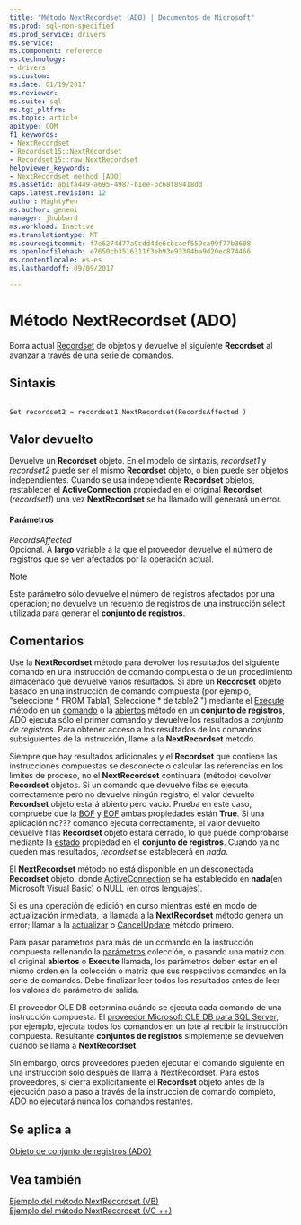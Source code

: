 ```yaml
---
title: "Método NextRecordset (ADO) | Documentos de Microsoft"
ms.prod: sql-non-specified
ms.prod_service: drivers
ms.service: 
ms.component: reference
ms.technology:
- drivers
ms.custom: 
ms.date: 01/19/2017
ms.reviewer: 
ms.suite: sql
ms.tgt_pltfrm: 
ms.topic: article
apitype: COM
f1_keywords:
- NextRecordset
- Recordset15::NextRecordset
- Recordset15::raw_NextRecordset
helpviewer_keywords:
- NextRecordset method [ADO]
ms.assetid: ab1fa449-a695-4987-b1ee-bc68f89418dd
caps.latest.revision: 12
author: MightyPen
ms.author: genemi
manager: jhubbard
ms.workload: Inactive
ms.translationtype: MT
ms.sourcegitcommit: f7e6274d77a9cdd4de6cbcaef559ca99f77b3608
ms.openlocfilehash: e7650cb3516311f3eb93e93304ba9d20ec874466
ms.contentlocale: es-es
ms.lasthandoff: 09/09/2017

---
```

# <a name="nextrecordset-method-ado"></a>Método NextRecordset (ADO)
Borra actual [Recordset](../../../ado/reference/ado-api/recordset-object-ado.md) de objetos y devuelve el siguiente **Recordset** al avanzar a través de una serie de comandos.  
  
## <a name="syntax"></a>Sintaxis  
  
```  
  
Set recordset2 = recordset1.NextRecordset(RecordsAffected )  
```  
  
## <a name="return-value"></a>Valor devuelto  
 Devuelve un **Recordset** objeto. En el modelo de sintaxis, *recordset1* y *recordset2* puede ser el mismo **Recordset** objeto, o bien puede ser objetos independientes. Cuando se usa independiente **Recordset** objetos, restablecer el **ActiveConnection** propiedad en el original **Recordset** (*recordset1*) una vez **NextRecordset** se ha llamado will generará un error.  
  
#### <a name="parameters"></a>Parámetros  
 *RecordsAffected*  
 Opcional. A **largo** variable a la que el proveedor devuelve el número de registros que se ven afectados por la operación actual.  
  
> [!NOTE]
>  Este parámetro sólo devuelve el número de registros afectados por una operación; no devuelve un recuento de registros de una instrucción select utilizada para generar el **conjunto de registros**.  
  
## <a name="remarks"></a>Comentarios  
 Use la **NextRecordset** método para devolver los resultados del siguiente comando en una instrucción de comando compuesta o de un procedimiento almacenado que devuelve varios resultados. Si abre un **Recordset** objeto basado en una instrucción de comando compuesta (por ejemplo, "seleccione \* FROM Tabla1; Seleccione \* de table2 ") mediante el [Execute](../../../ado/reference/ado-api/execute-method-ado-command.md) método en un [comando](../../../ado/reference/ado-api/command-object-ado.md) o la [abiertos](../../../ado/reference/ado-api/open-method-ado-recordset.md) método en un **conjunto de registros**, ADO ejecuta sólo el primer comando y devuelve los resultados a *conjunto de registros*. Para obtener acceso a los resultados de los comandos subsiguientes de la instrucción, llame a la **NextRecordset** método.  
  
 Siempre que hay resultados adicionales y el **Recordset** que contiene las instrucciones compuestas se desconecte o calcular las referencias en los límites de proceso, no el **NextRecordset** continuará (método) devolver **Recordset** objetos. Si un comando que devuelve filas se ejecuta correctamente pero no devuelve ningún registro, el valor devuelto **Recordset** objeto estará abierto pero vacío. Prueba en este caso, compruebe que la [BOF](../../../ado/reference/ado-api/bof-eof-properties-ado.md) y [EOF](../../../ado/reference/ado-api/bof-eof-properties-ado.md) ambas propiedades están **True**. Si una aplicación no??? comando ejecuta correctamente, el valor devuelto devuelve filas **Recordset** objeto estará cerrado, lo que puede comprobarse mediante la [estado](../../../ado/reference/ado-api/state-property-ado.md) propiedad en el **conjunto de registros**. Cuando ya no queden más resultados, *recordset* se establecerá en *nada*.  
  
 El **NextRecordset** método no está disponible en un desconectada **Recordset** objeto, donde [ActiveConnection](../../../ado/reference/ado-api/activeconnection-property-ado.md) se ha establecido en **nada**(en Microsoft Visual Basic) o NULL (en otros lenguajes).  
  
 Si es una operación de edición en curso mientras esté en modo de actualización inmediata, la llamada a la **NextRecordset** método genera un error; llamar a la [actualizar](../../../ado/reference/ado-api/update-method.md) o [CancelUpdate](../../../ado/reference/ado-api/cancelupdate-method-ado.md) método primero.  
  
 Para pasar parámetros para más de un comando en la instrucción compuesta rellenando la [parámetros](../../../ado/reference/ado-api/parameters-collection-ado.md) colección, o pasando una matriz con el original **abiertos** o **Execute** llamada, los parámetros deben estar en el mismo orden en la colección o matriz que sus respectivos comandos en la serie de comandos. Debe finalizar leer todos los resultados antes de leer los valores de parámetro de salida.  
  
 El proveedor OLE DB determina cuándo se ejecuta cada comando de una instrucción compuesta. El [proveedor Microsoft OLE DB para SQL Server](../../../ado/guide/appendixes/microsoft-ole-db-provider-for-sql-server.md), por ejemplo, ejecuta todos los comandos en un lote al recibir la instrucción compuesta. Resultante **conjuntos de registros** simplemente se devuelven cuando se llama a **NextRecordset**.  
  
 Sin embargo, otros proveedores pueden ejecutar el comando siguiente en una instrucción solo después de llama a NextRecordset. Para estos proveedores, si cierra explícitamente el **Recordset** objeto antes de la ejecución paso a paso a través de la instrucción de comando completo, ADO no ejecutará nunca los comandos restantes.  
  
## <a name="applies-to"></a>Se aplica a  
 [Objeto de conjunto de registros (ADO)](../../../ado/reference/ado-api/recordset-object-ado.md)  
  
## <a name="see-also"></a>Vea también  
 [Ejemplo del método NextRecordset (VB)](../../../ado/reference/ado-api/nextrecordset-method-example-vb.md)   
 [Ejemplo del método NextRecordset (VC ++)](../../../ado/reference/ado-api/nextrecordset-method-example-vc.md)   

